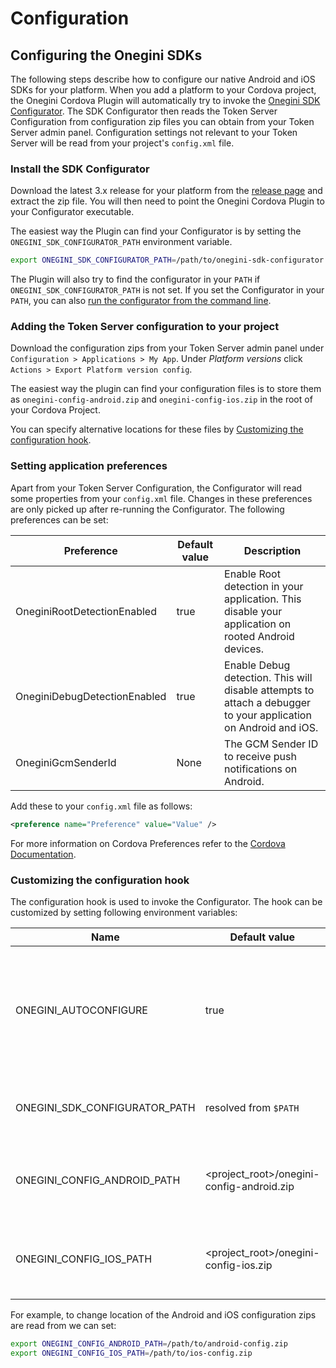 # Configuration

<!-- toc --> 

## Configuring the Onegini SDKs

The following steps describe how to configure our native Android and iOS SDKs for your platform.
When you add a platform to your Cordova project, the Onegini Cordova Plugin will automatically try to invoke the [Onegini SDK Configurator](https://github.com/Onegini/onegini-sdk-configurator).
The SDK Configurator then reads the Token Server Configuration from configuration zip files you can obtain from your Token Server admin panel.
Configuration settings not relevant to your Token Server will be read from your project's `config.xml` file.

### Install the SDK Configurator

Download the latest 3.x release for your platform from the [release page](https://github.com/Onegini/onegini-sdk-configurator/releases) and extract the zip file.
You will then need to point the Onegini Cordova Plugin to your Configurator executable.

The easiest way the Plugin can find your Configurator is by setting the `ONEGINI_SDK_CONFIGURATOR_PATH` environment variable.
```bash
export ONEGINI_SDK_CONFIGURATOR_PATH=/path/to/onegini-sdk-configurator
```

The Plugin will also try to find the configurator in your `PATH` if `ONEGINI_SDK_CONFIGURATOR_PATH` is not set. If you set the Configurator in your `PATH`, you can also [run the configurator from the command line](https://github.com/Onegini/onegini-sdk-configurator#usage).

### Adding the Token Server configuration to your project

Download the configuration zips from your Token Server admin panel under `Configuration > Applications > My App`. Under _Platform versions_ click `Actions > Export Platform version config`.

The easiest way the plugin can find your configuration files is to store them as `onegini-config-android.zip` and `onegini-config-ios.zip` in the root of your Cordova Project.

You can specify alternative locations for these files by [Customizing the configuration hook](#customizing-the-configuration-hook).


### Setting application preferences

Apart from your Token Server Configuration, the Configurator will read some properties from your `config.xml` file. Changes in these preferences are only picked up after re-running the Configurator.
The following preferences can be set:

| Preference                   | Default value | Description
|------------------------------|---------------|-----------------------------------------------------------------------------------------------------------------
| OneginiRootDetectionEnabled  | true          | Enable Root detection in your application. This disable your application on rooted Android devices.
| OneginiDebugDetectionEnabled | true          | Enable Debug detection. This will disable attempts to attach a debugger to your application on Android and iOS.
| OneginiGcmSenderId           | None          | The GCM Sender ID to receive push notifications on Android.

Add these to your `config.xml` file as follows:

```xml
<preference name="Preference" value="Value" />
```

For more information on Cordova Preferences refer to the [Cordova Documentation](https://cordova.apache.org/docs/en/latest/config_ref/#preference).


### Customizing the configuration hook

The configuration hook is used to invoke the Configurator. The hook can be customized by setting following environment variables:

| Name                          | Default value                                    | Description
|-------------------------------|--------------------------------------------------|---------------------------------------------------------------------------------------------------------
| ONEGINI_AUTOCONFIGURE         | true                                             | Enable or disable the configuration hook, you will need to manually configure your platform if disabled.
| ONEGINI_SDK_CONFIGURATOR_PATH | resolved from `$PATH`                            | Location of the Onegini SDK Configurator executable.
| ONEGINI_CONFIG_ANDROID_PATH   | &lt;project_root&gt;/onegini-config-android.zip  | Location of the Token Server configuration zip file for Android.
| ONEGINI_CONFIG_IOS_PATH       | &lt;project_root&gt;/onegini-config-ios.zip      | Location of the Token Server configuration zip file for iOS.

For example, to change location of the Android and iOS configuration zips are read from we can set:

```bash
export ONEGINI_CONFIG_ANDROID_PATH=/path/to/android-config.zip
export ONEGINI_CONFIG_IOS_PATH=/path/to/ios-config.zip
```
